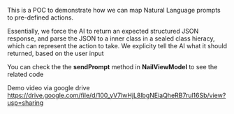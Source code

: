 This is a POC to demonstrate how we can map Natural Language prompts to pre-defined actions.

Essentially, we force the AI to return an expected structured JSON response, and parse the JSON to a inner class in a sealed class hieracy, which can represent the action to take. We explicity tell the AI what it should returned, based on the user input

You can check the the **sendPrompt** method in **NailViewModel** to see the related code

Demo video via google drive
https://drive.google.com/file/d/100_yV7lwHjL8lbgNEiaQheRB7rul16Sb/view?usp=sharing
